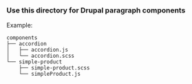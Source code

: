 ### Use this directory for Drupal paragraph components
Example: 

```shell
components
├── accordion
│   ├── accordion.js
│   └── accordion.scss
└── simple-product
    ├── simple-product.scss
    └── simpleProduct.js
```
